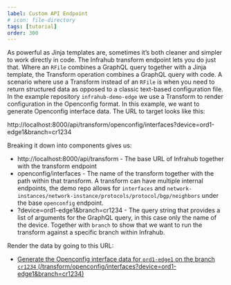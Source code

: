 ```yaml
---
label: Custom API Endpoint
# icon: file-directory
tags: [tutorial]
order: 300
---
```

As powerful as Jinja templates are, sometimes it’s both cleaner and simpler to work directly in code. The Infrahub transform endpoint lets you do just that. Where an `RFile` combines a GraphQL query together with a Jinja template, the Transform operation combines a GraphQL query with code. A scenario where use a Transform instead of an `RFile` is when you need to return structured data as opposed to a classic text-based configuration file.
In the example repository `infrahub-demo-edge` we use a Transform to render configuration in the Openconfig format. In this example, we want to generate Openconfig interface data. The URL to target looks like this:

http://localhost:8000/api/transform/openconfig/interfaces?device=ord1-edge1&branch=cr1234

Breaking it down into components gives us:
- http://localhost:8000/api/transform - The base URL of Infrahub together with the transform endpoint
- openconfig/interfaces - The name of the transform together with the path within that transform. A transform can have multiple internal endpoints, the demo repo allows for `interfaces` and `network-instances/network-instance/protocols/protocol/bgp/neighbors` under the base `openconfig` endpoint.
- ?device=ord1-edge1&branch=cr1234 - The query string that provides a list of arguments for the GraphQL query, in this case only the name of the device. Together with `branch` to show that we want to run the transform against a specific branch within Infrahub.

Render the data by going to this URL:
- [Generate the Openconfig interface data for `ord1-edge1` on the branch `cr1234` (/transform/openconfig/interfaces?device=ord1-edge1&branch=cr1234)](http://localhost:8000/api/transform/openconfig/interfaces?device=ord1-edge1&branch=cr1234)


